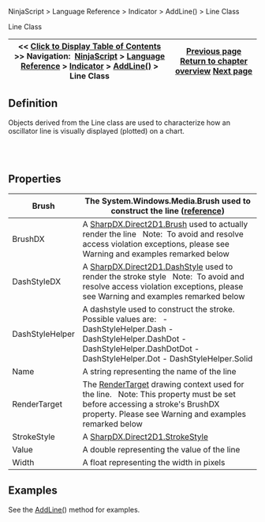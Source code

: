 ﻿
NinjaScript \> Language Reference \> Indicator \> AddLine() \> Line Class

Line Class

| \<\< [Click to Display Table of Contents](line_class.md) \>\> **Navigation:**     [NinjaScript](ninjascript-1.md) \> [Language Reference](language_reference_wip-1.md) \> [Indicator](indicator-1.md) \> [AddLine()](addline-1.md) \> Line Class | [Previous page](arelinesconfigurable-1.md) [Return to chapter overview](addline-1.md) [Next page](lines-1.md) |
| --- | --- |
## Definition
Objects derived from the Line class are used to characterize how an oscillator line is visually displayed (plotted) on a chart.
## 
 
## Properties

| Brush | The System.Windows.Media.Brush used to construct the line ([reference](https://msdn.microsoft.com/en-us/library/system.windows.media.brushes%28v=vs.110%29.aspx)) |
| --- | --- |
| BrushDX | A [SharpDX.Direct2D1\.Brush](sharpdx_direct2d1_brush-1.md) used to actually render the line   Note:  To avoid and resolve access violation exceptions, please see Warning and examples remarked below |
| DashStyleDX | A [SharpDX.Direct2D1\.DashStyle](sharpdx_direct2d1_strokestyle_dashstyle-1.md) used to render the stroke style   Note:  To avoid and resolve access violation exceptions, please see Warning and examples remarked below |
| DashStyleHelper | A dashstyle used to construct the stroke. Possible values are:   - DashStyleHelper.Dash - DashStyleHelper.DashDot - DashStyleHelper.DashDotDot - DashStyleHelper.Dot - DashStyleHelper.Solid |
| Name | A string representing the name of the line |
| RenderTarget | The [RenderTarget](rendertarget-1.md) drawing context used for the line.    Note: This property must be set before accessing a stroke's BrushDX property. Please see Warning and examples remarked below |
| StrokeStyle | A [SharpDX.Direct2D1\.StrokeStyle](sharpdx_direct2d1_strokestyle-1.md) |
| Value | A double representing the value of the line |
| Width | A float representing the width in pixels |

## Examples
See the [AddLine(](addline-1.md)) method for examples.
